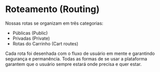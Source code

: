 # Roteamento (Routing)

Nossas rotas se organizam em três categorias:

- Públicas (Public)
- Privadas (Private)
- Rotas do Carrinho (Cart routes)

Cada rota foi desenhada com o fluxo de usuário em mente e garantindo
segurança e permanência. Todas as formas de se usar a plataforma garantem que 
o usuário sempre estará onde precisa e quer estar.